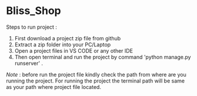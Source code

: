 # Bliss_Shop
Steps to run project :
1) First download a project zip file from github
2) Extract a zip folder into your PC/Laptop
3) Open a project files in VS CODE or any other IDE
4) Then open terminal and run the project by command 'python manage.py runserver' .
   
*Note* : before run the project file kindly check the path from where are you running the project.
For running the project the terminal path will be same as your path where project file located.
